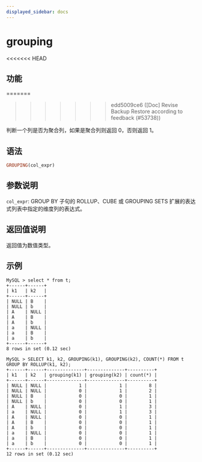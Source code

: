 ```yaml
---
displayed_sidebar: docs
---
```


# grouping

<<<<<<< HEAD
## 功能
=======

>>>>>>> edd5009ce6 ([Doc] Revise Backup Restore according to feedback (#53738))

判断一个列是否为聚合列，如果是聚合列则返回 0，否则返回 1。

## 语法

```Haskell
GROUPING(col_expr)
```

## 参数说明

`col_expr`: GROUP BY 子句的 ROLLUP、CUBE 或 GROUPING SETS 扩展的表达式列表中指定的维度列的表达式。

## 返回值说明

返回值为数值类型。

## 示例

```plain text
MySQL > select * from t;
+------+------+
| k1   | k2   |
+------+------+
| NULL | B    |
| NULL | b    |
| A    | NULL |
| A    | B    |
| A    | b    |
| a    | NULL |
| a    | B    |
| a    | b    |
+------+------+
8 rows in set (0.12 sec)

MySQL > SELECT k1, k2, GROUPING(k1), GROUPING(k2), COUNT(*) FROM t GROUP BY ROLLUP(k1, k2);
+------+------+--------------+--------------+----------+
| k1   | k2   | grouping(k1) | grouping(k2) | count(*) |
+------+------+--------------+--------------+----------+
| NULL | NULL |            1 |            1 |        8 |
| NULL | NULL |            0 |            1 |        2 |
| NULL | B    |            0 |            0 |        1 |
| NULL | b    |            0 |            0 |        1 |
| A    | NULL |            0 |            1 |        3 |
| a    | NULL |            0 |            1 |        3 |
| A    | NULL |            0 |            0 |        1 |
| A    | B    |            0 |            0 |        1 |
| A    | b    |            0 |            0 |        1 |
| a    | NULL |            0 |            0 |        1 |
| a    | B    |            0 |            0 |        1 |
| a    | b    |            0 |            0 |        1 |
+------+------+--------------+--------------+----------+
12 rows in set (0.12 sec)
```
